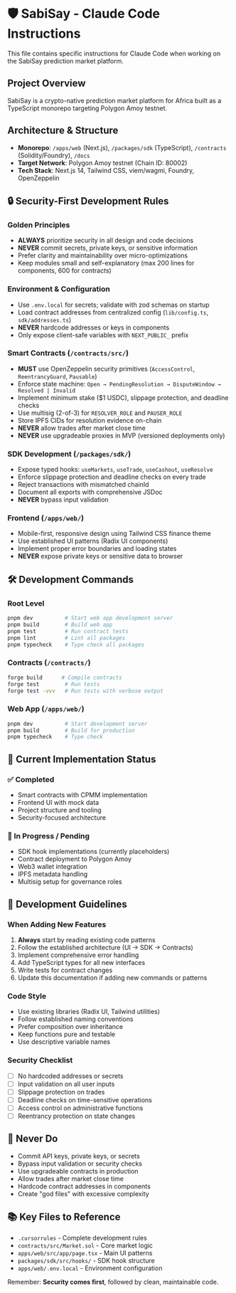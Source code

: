 # 🛡️ SabiSay - Claude Code Instructions

This file contains specific instructions for Claude Code when working on the SabiSay prediction market platform.

## Project Overview
SabiSay is a crypto-native prediction market platform for Africa built as a TypeScript monorepo targeting Polygon Amoy testnet.

## Architecture & Structure
- **Monorepo**: `/apps/web` (Next.js), `/packages/sdk` (TypeScript), `/contracts` (Solidity/Foundry), `/docs`
- **Target Network**: Polygon Amoy testnet (Chain ID: 80002)
- **Tech Stack**: Next.js 14, Tailwind CSS, viem/wagmi, Foundry, OpenZeppelin

## 🔒 Security-First Development Rules

### Golden Principles
- **ALWAYS** prioritize security in all design and code decisions
- **NEVER** commit secrets, private keys, or sensitive information
- Prefer clarity and maintainability over micro-optimizations
- Keep modules small and self-explanatory (max 200 lines for components, 600 for contracts)

### Environment & Configuration
- Use `.env.local` for secrets; validate with zod schemas on startup
- Load contract addresses from centralized config (`lib/config.ts`, `sdk/addresses.ts`)
- **NEVER** hardcode addresses or keys in components
- Only expose client-safe variables with `NEXT_PUBLIC_` prefix

### Smart Contracts (`/contracts/src/`)
- **MUST** use OpenZeppelin security primitives (`AccessControl`, `ReentrancyGuard`, `Pausable`)
- Enforce state machine: `Open → PendingResolution → DisputeWindow → Resolved | Invalid`
- Implement minimum stake ($1 USDC), slippage protection, and deadline checks
- Use multisig (2-of-3) for `RESOLVER_ROLE` and `PAUSER_ROLE`
- Store IPFS CIDs for resolution evidence on-chain
- **NEVER** allow trades after market close time
- **NEVER** use upgradeable proxies in MVP (versioned deployments only)

### SDK Development (`/packages/sdk/`)
- Expose typed hooks: `useMarkets`, `useTrade`, `useCashout`, `useResolve`
- Enforce slippage protection and deadline checks on every trade
- Reject transactions with mismatched chainId
- Document all exports with comprehensive JSDoc
- **NEVER** bypass input validation

### Frontend (`/apps/web/`)
- Mobile-first, responsive design using Tailwind CSS finance theme
- Use established UI patterns (Radix UI components)
- Implement proper error boundaries and loading states
- **NEVER** expose private keys or sensitive data to browser

## 🛠️ Development Commands

### Root Level
```bash
pnpm dev          # Start web app development server
pnpm build        # Build web app
pnpm test         # Run contract tests
pnpm lint         # Lint all packages
pnpm typecheck    # Type check all packages
```

### Contracts (`/contracts/`)
```bash
forge build      # Compile contracts
forge test        # Run tests
forge test -vvv   # Run tests with verbose output
```

### Web App (`/apps/web/`)
```bash
pnpm dev          # Start development server
pnpm build        # Build for production
pnpm typecheck    # Type check
```

## 🎯 Current Implementation Status

### ✅ Completed
- Smart contracts with CPMM implementation
- Frontend UI with mock data
- Project structure and tooling
- Security-focused architecture

### 🔄 In Progress / Pending
- SDK hook implementations (currently placeholders)
- Contract deployment to Polygon Amoy
- Web3 wallet integration
- IPFS metadata handling
- Multisig setup for governance roles

## 📝 Development Guidelines

### When Adding New Features
1. **Always** start by reading existing code patterns
2. Follow the established architecture (UI → SDK → Contracts)
3. Implement comprehensive error handling
4. Add TypeScript types for all new interfaces
5. Write tests for contract changes
6. Update this documentation if adding new commands or patterns

### Code Style
- Use existing libraries (Radix UI, Tailwind utilities)
- Follow established naming conventions
- Prefer composition over inheritance
- Keep functions pure and testable
- Use descriptive variable names

### Security Checklist
- [ ] No hardcoded addresses or secrets
- [ ] Input validation on all user inputs
- [ ] Slippage protection on trades
- [ ] Deadline checks on time-sensitive operations
- [ ] Access control on administrative functions
- [ ] Reentrancy protection on state changes

## 🚨 Never Do
- Commit API keys, private keys, or secrets
- Bypass input validation or security checks
- Use upgradeable contracts in production
- Allow trades after market close time
- Hardcode contract addresses in components
- Create "god files" with excessive complexity

## 📚 Key Files to Reference
- `.cursorrules` - Complete development rules
- `contracts/src/Market.sol` - Core market logic
- `apps/web/src/app/page.tsx` - Main UI patterns
- `packages/sdk/src/hooks/` - SDK hook structure
- `apps/web/.env.local` - Environment configuration

Remember: **Security comes first**, followed by clean, maintainable code.